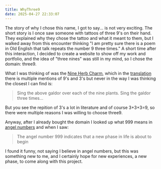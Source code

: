 ```yaml
---
title: WhyThree9
date: 2025-04-27 22:33:07
---
```

The story of why I chose this name, I got to say... is not very exciting. The short story is I once saw someone with tattoos of three 9's on their hand. They explained why they chose the tattoo and what it meant to them, but I walked away from this encounter thinking "I am pretty sure there is a poem in Old English that talk repeats the number 9 three times." A short time after this interaction, I decided to create a website to show off my work and portfolio, and the idea of "three nines" was still in my mind, so I chose the domain: three9.

What I was thinking of was the [Nine Herb Charm](https://en.wikipedia.org/w/index.php?title=Nine_Herbs_Charm&oldid=1283628973), which in the [translation](https://www.mimisbrunnr.info/nigon-wyrta-galdor) there is multiple mentions of 9's and 3's but never in the way I was thinking the closest I can find is:

> Sing the above galdor over each of the nine plants. Sing the galdor three times...

But you see the repition of 3's a lot in literature and of course 3+3+3=9, so there were multiple reasons I was willing to choose three9.

Anyway, after I already bought the domain I looked up what 999 means in [angel numbers](https://science.howstuffworks.com/science-vs-myth/extrasensory-perceptions/999-angel-number.htm) and when I saw:

> The angel number 999 indicates that a new phase in life is about to begin

I found it funny, not saying I believe in angel numbers, but this was something new to me, and I certainly hope for new experiences, a new phase, to come along with this project.